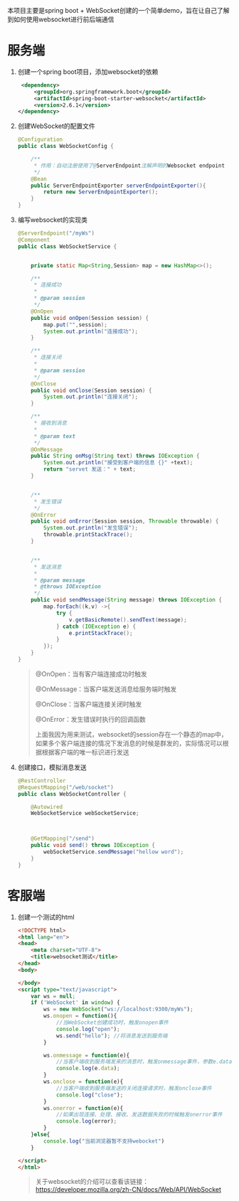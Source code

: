 本项目主要是spring boot + WebSocket创建的一个简单demo，旨在让自己了解到如何使用websocket进行前后端通信

# 服务端

1. 创建一个spring boot项目，添加websocket的依赖

   ~~~xml
    <dependency>
        <groupId>org.springframework.boot</groupId>
        <artifactId>spring-boot-starter-websocket</artifactId>
        <version>2.6.1</version>
   </dependency>
   ~~~

   

2. 创建WebSocket的配置文件

   ~~~java
   @Configuration
   public class WebSocketConfig {
   
       /**
        * 作用：自动注册使用了@ServerEndpoint注解声明的Websocket endpoint
        */
       @Bean
       public ServerEndpointExporter serverEndpointExporter(){
           return new ServerEndpointExporter();
       }
   }
   ~~~

   

3. 编写websocket的实现类

   ~~~java
   @ServerEndpoint("/myWs")
   @Component
   public class WebSocketService {
   
   
       private static Map<String,Session> map = new HashMap<>();
   
       /**
        * 连接成功
        *
        * @param session
        */
       @OnOpen
       public void onOpen(Session session) {
           map.put("",session);
           System.out.println("连接成功");
       }
   
       /**
        * 连接关闭
        *
        * @param session
        */
       @OnClose
       public void onClose(Session session) {
           System.out.println("连接关闭");
       }
   
       /**
        * 接收到消息
        *
        * @param text
        */
       @OnMessage
       public String onMsg(String text) throws IOException {
           System.out.println("接受到客户端的信息 {}" +text);
           return "servet 发送：" + text;
       }
   
   
       /**
        * 发生错误
        */
       @OnError
       public void onError(Session session, Throwable throwable) {
           System.out.println("发生错误");
           throwable.printStackTrace();
       }
   
   
       /**
        * 发送消息
        *
        * @param message
        * @throws IOException
        */
       public void sendMessage(String message) throws IOException {
           map.forEach((k,v) ->{
               try {
                   v.getBasicRemote().sendText(message);
               } catch (IOException e) {
                   e.printStackTrace();
               }
           });
       }
   }
   ~~~

   >@OnOpen：当有客户端连接成功时触发
   >
   >@OnMessage：当客户端发送消息给服务端时触发
   >
   >@OnClose：当客户端连接关闭时触发
   >
   >@OnError：发生错误时执行的回调函数
   >
   >上面我因为用来测试，websocket的session存在一个静态的map中，如果多个客户端连接的情况下发消息的时候是群发的，实际情况可以根据根据客户端的唯一标识进行发送

   

4. 创建接口，模拟消息发送

   ~~~java
   @RestController
   @RequestMapping("/web/socket")
   public class WebSocketController {
   
       @Autowired
       WebSocketService webSocketService;
   
   
   
       @GetMapping("/send")
       public void send() throws IOException {
           webSocketService.sendMessage("hellow word");
       }
   }
   ~~~



# 客服端

1. 创建一个测试的html

   ~~~html
   <!DOCTYPE html>
   <html lang="en">
   <head>
       <meta charset="UTF-8">
       <title>websocket测试</title>
   </head>
   <body>
   
   </body>
   <script type="text/javascript">
       var ws = null;
       if ('WebSocket' in window) {
           ws = new WebSocket("ws://localhost:9300/myWs");
           ws.onopen = function(){
               //当WebSocket创建成功时，触发onopen事件
               console.log("open");
               ws.send("hello"); //将消息发送到服务端
           }
   
           ws.onmessage = function(e){
               //当客户端收到服务端发来的消息时，触发onmessage事件，参数e.data包含server传递过来的数据
               console.log(e.data);
           }
           ws.onclose = function(e){
               //当客户端收到服务端发送的关闭连接请求时，触发onclose事件
               console.log("close");
           }
           ws.onerror = function(e){
               //如果出现连接、处理、接收、发送数据失败的时候触发onerror事件
               console.log(error);
           }
       }else{
           console.log("当前浏览器暂不支持webocket")
       }
   
   </script>
   </html>
   
   ~~~

   >关于websocket的介绍可以查看该链接：https://developer.mozilla.org/zh-CN/docs/Web/API/WebSocket



